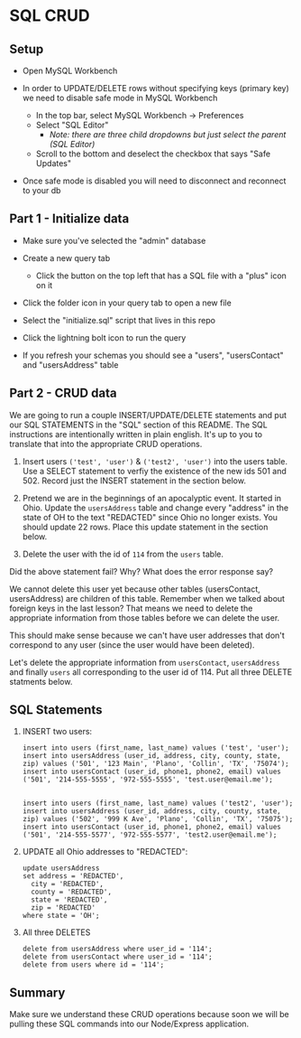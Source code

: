 # SQL CRUD

## Setup

- Open MySQL Workbench

- In order to UPDATE/DELETE rows without specifying keys (primary key) we need to disable safe mode in MySQL Workbench

  - In the top bar, select MySQL Workbench -> Preferences
  - Select "SQL Editor"
    - _Note: there are three child dropdowns but just select the parent (SQL Editor)_
  - Scroll to the bottom and deselect the checkbox that says "Safe Updates"

- Once safe mode is disabled you will need to disconnect and reconnect to your db

## Part 1 - Initialize data

- Make sure you've selected the "admin" database

- Create a new query tab

  - Click the button on the top left that has a SQL file with a "plus" icon on it

- Click the folder icon in your query tab to open a new file

- Select the "initialize.sql" script that lives in this repo

- Click the lightning bolt icon to run the query

- If you refresh your schemas you should see a "users", "usersContact" and "usersAddress" table

## Part 2 - CRUD data

We are going to run a couple INSERT/UPDATE/DELETE statements and put our SQL STATEMENTS in the "SQL" section of this README. The SQL instructions are intentionally written in plain english. It's up to you to translate that into the appropriate CRUD operations.

1. Insert users `('test', 'user')` & `('test2', 'user')` into the users table. Use a SELECT statement to verfiy the existence of the new ids 501 and 502. Record just the INSERT statement in the section below.

2. Pretend we are in the beginnings of an apocalyptic event. It started in Ohio. Update the `usersAddress` table and change every "address" in the state of OH to the text "REDACTED" since Ohio no longer exists. You should update 22 rows. Place this update statement in the section below.

3. Delete the user with the id of `114` from the `users` table.

Did the above statement fail? Why? What does the error response say?

We cannot delete this user yet because other tables (usersContact, usersAddress) are children of this table. Remember when we talked about foreign keys in the last lesson? That means we need to delete the appropriate information from those tables before we can delete the user.

This should make sense because we can't have user addresses that don't correspond to any user (since the user would have been deleted).

Let's delete the appropriate information from `usersContact`, `usersAddress` and finally `users` all corresponding to the user id of 114. Put all three DELETE statments below.

## SQL Statements

1. INSERT two users:

   ```
   insert into users (first_name, last_name) values ('test', 'user');
   insert into usersAddress (user_id, address, city, county, state, zip) values ('501', '123 Main', 'Plano', 'Collin', 'TX', '75074');
   insert into usersContact (user_id, phone1, phone2, email) values ('501', '214-555-5555', '972-555-5555', 'test.user@email.me');


   insert into users (first_name, last_name) values ('test2', 'user');
   insert into usersAddress (user_id, address, city, county, state, zip) values ('502', '999 K Ave', 'Plano', 'Collin', 'TX', '75075');
   insert into usersContact (user_id, phone1, phone2, email) values ('501', '214-555-5577', '972-555-5577', 'test2.user@email.me');
   ```

2. UPDATE all Ohio addresses to "REDACTED":

   ```
   update usersAddress
   set address = 'REDACTED',
     city = 'REDACTED',
     county = 'REDACTED',
     state = 'REDACTED',
     zip = 'REDACTED'
   where state = 'OH';
   ```

3. All three DELETES
   ```
   delete from usersAddress where user_id = '114';
   delete from usersContact where user_id = '114';
   delete from users where id = '114';
   ```

## Summary

Make sure we understand these CRUD operations because soon we will be pulling these SQL commands into our Node/Express application.
